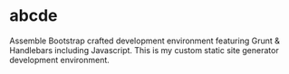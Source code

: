 abcde
=====

Assemble Bootstrap crafted development environment featuring Grunt &amp; Handlebars including Javascript. This is my custom static site generator development environment.
